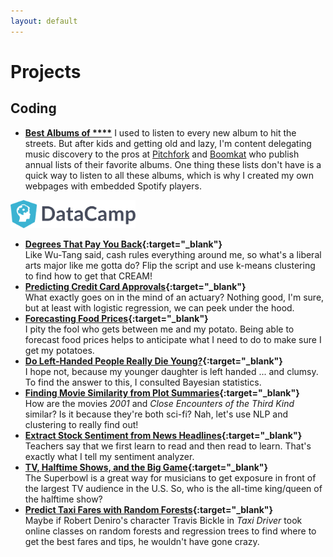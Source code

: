 ```yaml
---
layout: default
---
```


# Projects

## Coding
- **[Best Albums of ****](projects/best_of.md)**
I used to listen to every new album to hit the streets. But after kids and getting old and lazy, I'm content delegating music discovery to the pros at <a href="https://pitchfork.com" target="_blank">Pitchfork</a> and <a href="https://boomkat.com" target="_blank">Boomkat</a> who publish annual lists of their favorite albums. One thing these lists don't have is a quick way to listen to all these albums, which is why I created my own webpages with embedded Spotify players.

<a href="http://datacamp.com" target="_blank"><img src="assets/images/datacamp.png" alt="DataCamp logo" width="200"></a>
- **[Degrees That Pay You Back](projects/college_degrees.html){:target="_blank"}**  
Like Wu-Tang said, cash rules everything around me, so what's a liberal arts major like me gotta do? Flip the script and use k-means clustering to find how to get that CREAM!
- **[Predicting Credit Card Approvals](projects/credit_score_prediction.html){:target="_blank"}**  
What exactly goes on in the mind of an actuary? Nothing good, I'm sure, but at least with logistic regression, we can peek under the hood.
- **[Forecasting Food Prices](projects/food_price_forecasts.html){:target="_blank"}**  
I pity the fool who gets between me and my potato. Being able to forecast food prices helps to anticipate what I need to do to make sure I get my potatoes. 
- **[Do Left-Handed People Really Die Young?](projects/left_handed_people.html){:target="_blank"}**  
I hope not, because my younger daughter is left handed ... and clumsy. To find the answer to this, I consulted Bayesian statistics.
- **[Finding Movie Similarity from Plot Summaries](projects/movie_plot_summaries.html){:target="_blank"}**  
How are the movies _2001_ and _Close Encounters of the Third Kind_ similar? Is it because they're both sci-fi? Nah, let's use NLP and clustering to really find out!
- **[Extract Stock Sentiment from News Headlines](projects/stock_price_prediction.html){:target="_blank"}**  
Teachers say that we first learn to read and then read to learn. That's exactly what I tell my sentiment analyzer.
- **[TV, Halftime Shows, and the Big Game](projects/superbowl.html){:target="_blank"}**  
The Superbowl is a great way for musicians to get exposure in front of the largest TV audience in the U.S. So, who is the all-time king/queen of the halftime show?
- **[Predict Taxi Fares with Random Forests](projects/taxi_fare_prediction.html){:target="_blank"}**  
Maybe if Robert Deniro's character Travis Bickle in _Taxi Driver_ took online classes on random forests and regression trees to find where to get the best fares and tips, he wouldn't have gone crazy.